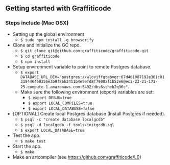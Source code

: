 ## Getting started with Graffiticode

### Steps include (Mac OSX)

* Setting up the global environment
  * `$ sudo npm install -g browserify`
* Clone and initialize the GC repo.
  * `$ git clone git@github.com:graffiticode/graffiticode.git`
  * `$ cd graffiticode`
  * `$ npm install`
* Setup environment variable to point to remote Postgres database.
  * `$ export DATABASE_URL_DEV="postgres://wlovjffqtabvgr:67d461087192e361c01318446450356e3b9f86b3411b4e9efd8f7900af1b52e6@ec2-23-21-171-25.compute-1.amazonaws.com:5432/dbs6stheh2q96c"`.
  * Make sure the following environment (export) variables are set:
    * `$ export DEBUG=true`
    * `$ export LOCAL_COMPILES=true`
    * `$ export LOCAL_DATABASE=false`
* [OPTIONAL] Create local Postgres database (Install Postgres if needed).
  * `$ psql -c "create database localgcdb"`
  * `$ psql -d localgcdb -f tools/initgcdb.sql`
  * `$ export LOCAL_DATABASE=true`
* Test the app.
  * `$ make test`
* Start the app.
  * `$ make`
* Make an artcompiler (see https://github.com/graffiticode/L0)
